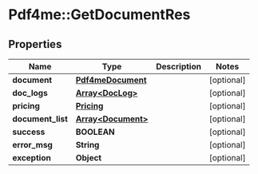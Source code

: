 # Pdf4me::GetDocumentRes

## Properties
Name | Type | Description | Notes
------------ | ------------- | ------------- | -------------
**document** | [**Pdf4meDocument**](Pdf4meDocument.md) |  | [optional] 
**doc_logs** | [**Array&lt;DocLog&gt;**](DocLog.md) |  | [optional] 
**pricing** | [**Pricing**](Pricing.md) |  | [optional] 
**document_list** | [**Array&lt;Document&gt;**](Document.md) |  | [optional] 
**success** | **BOOLEAN** |  | [optional] 
**error_msg** | **String** |  | [optional] 
**exception** | **Object** |  | [optional] 


